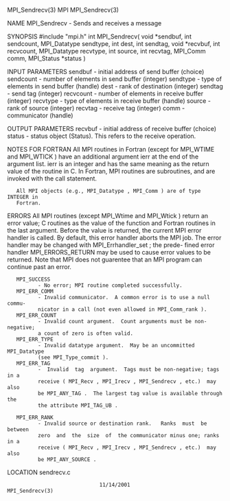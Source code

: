 MPI_Sendrecv(3)                       MPI                      MPI_Sendrecv(3)



NAME
       MPI_Sendrecv -  Sends and receives a message

SYNOPSIS
       #include "mpi.h"
       int MPI_Sendrecv( void *sendbuf, int sendcount, MPI_Datatype sendtype,
                        int dest, int sendtag,
                         void *recvbuf, int recvcount, MPI_Datatype recvtype,
                        int source, int recvtag, MPI_Comm comm, MPI_Status *status )

INPUT PARAMETERS
       sendbuf
              - initial address of send buffer (choice)
       sendcount
              - number of elements in send buffer (integer)
       sendtype
              - type of elements in send buffer (handle)
       dest   - rank of destination (integer)
       sendtag
              - send tag (integer)
       recvcount
              - number of elements in receive buffer (integer)
       recvtype
              - type of elements in receive buffer (handle)
       source - rank of source (integer)
       recvtag
              - receive tag (integer)
       comm   - communicator (handle)


OUTPUT PARAMETERS
       recvbuf
              - initial address of receive buffer (choice)
       status - status object (Status).  This refers to the receive operation.

NOTES FOR FORTRAN
       All MPI routines in Fortran (except for MPI_WTIME and MPI_WTICK )  have
       an  additional  argument ierr at the end of the argument list.  ierr is
       an integer and has the same meaning as the return value of the  routine
       in  C.   In Fortran, MPI routines are subroutines, and are invoked with
       the call statement.

       All MPI objects (e.g., MPI_Datatype , MPI_Comm ) are of type INTEGER in
       Fortran.


ERRORS
       All  MPI  routines  (except  MPI_Wtime  and MPI_Wtick ) return an error
       value; C routines as the value of the function and Fortran routines  in
       the last argument.  Before the value is returned, the current MPI error
       handler is called.  By default, this error handler aborts the MPI  job.
       The  error  handler may be changed with MPI_Errhandler_set ; the prede-
       fined error handler MPI_ERRORS_RETURN may be used to cause error values
       to  be  returned.  Note that MPI does not guarentee that an MPI program
       can continue past an error.

       MPI_SUCCESS
              - No error; MPI routine completed successfully.
       MPI_ERR_COMM
              - Invalid communicator.  A common error is to use a null  commu-
              nicator in a call (not even allowed in MPI_Comm_rank ).
       MPI_ERR_COUNT
              - Invalid count argument.  Count arguments must be non-negative;
              a count of zero is often valid.
       MPI_ERR_TYPE
              - Invalid datatype argument.  May be an uncommitted MPI_Datatype
              (see MPI_Type_commit ).
       MPI_ERR_TAG
              -  Invalid  tag  argument.  Tags must be non-negative; tags in a
              receive ( MPI_Recv , MPI_Irecv , MPI_Sendrecv , etc.)  may  also
              be MPI_ANY_TAG .  The largest tag value is available through the
              the attribute MPI_TAG_UB .

       MPI_ERR_RANK
              - Invalid source or destination rank.   Ranks  must  be  between
              zero  and  the  size  of  the communicator minus one; ranks in a
              receive ( MPI_Recv , MPI_Irecv , MPI_Sendrecv , etc.)  may  also
              be MPI_ANY_SOURCE .



LOCATION
       sendrecv.c



                                  11/14/2001                   MPI_Sendrecv(3)
